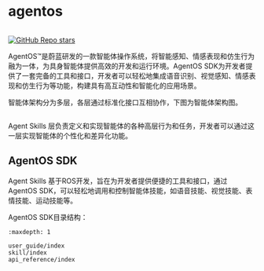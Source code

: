 # agentos

```{figure} _static/images/weilan_babyalpha.jpg
```

[![GitHub Repo stars](https://img.shields.io/github/stars/AlphaDogDeveloper/agentos_sdk?style=plastic&logo=GitHub&logoSize=auto)](https://github.com/AlphaDogDeveloper/agentos_sdk)

AgentOS™是蔚蓝研发的一款智能体操作系统，将智能感知、情感表现和仿生行为融为一体，为具身智能体提供高效的开发和运行环境。AgentOS SDK为开发者提供了一套完备的工具和接口，开发者可以轻松地集成语音识别、视觉感知、情感表现和仿生行为等功能，构建具有高互动性和智能化的应用场景。

智能体架构分为多层，各层通过标准化接口互相协作，下图为智能体架构图。

```{figure} _static/images/agentos_arch.png
```

Agent Skills 层负责定义和实现智能体的各种高层行为和任务，开发者可以通过这一层实现智能体的个性化和差异化功能。

## AgentOS SDK

Agent Skills 基于ROS开发，旨在为开发者提供便捷的工具和接口，通过 AgentOS SDK，可以轻松地调用和控制智能体技能，如语音技能、视觉技能、表情技能、运动技能等。

AgentOS SDK目录结构：

```{toctree}
:maxdepth: 1

user_guide/index
skill/index
api_reference/index
```
